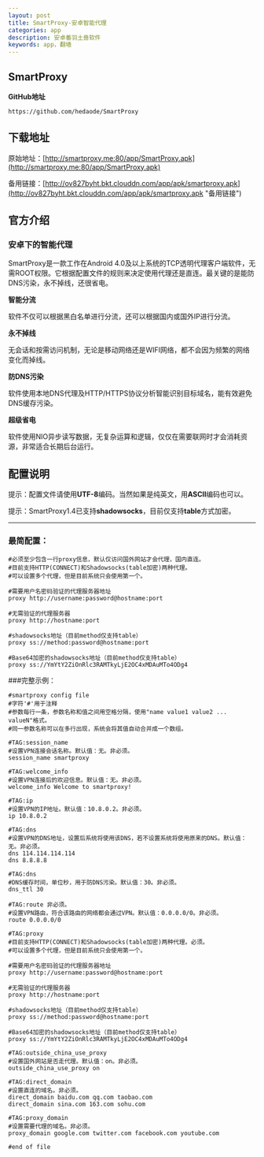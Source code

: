 ```yaml
---
layout: post
title: SmartProxy-安卓智能代理
categories: app
description: 安卓番羽土啬软件
keywords: app，翻墙
---
```


## SmartProxy

**GitHub地址**

```
https://github.com/hedaode/SmartProxy
```

## 下载地址

原始地址：[http://smartproxy.me:80/app/SmartProxy.apk](http://smartproxy.me:80/app/SmartProxy.apk)

备用链接：[http://ov827byht.bkt.clouddn.com/app/apk/smartproxy.apk](http://ov827byht.bkt.clouddn.com/app/apk/smartproxy.apk "备用链接")

## 官方介绍

### 安卓下的智能代理

SmartProxy是一款工作在Android 4.0及以上系统的TCP透明代理客户端软件，无需ROOT权限。它根据配置文件的规则来决定使用代理还是直连。最关键的是能防DNS污染，永不掉线，还很省电。

**智能分流**

软件不仅可以根据黑白名单进行分流，还可以根据国内或国外IP进行分流。

**永不掉线**

无会话和按需访问机制，无论是移动网络还是WIFI网络，都不会因为频繁的网络变化而掉线。

**防DNS污染**

软件使用本地DNS代理及HTTP/HTTPS协议分析智能识别目标域名，能有效避免DNS缓存污染。

**超级省电**

软件使用NIO异步读写数据，无复杂运算和逻辑，仅仅在需要联网时才会消耗资源，非常适合长期后台运行。

## 配置说明

提示：配置文件请使用**UTF-8**编码。当然如果是纯英文，用**ASCII**编码也可以。

提示：SmartProxy1.4已支持**shadowsocks**，目前仅支持**table**方式加密。

------------------------------------

### 最简配置：

```
#必须至少包含一行proxy信息，默认仅访问国外网站才会代理，国内直连。
#目前支持HTTP(CONNECT)和Shadowsocks(table加密)两种代理。
#可以设置多个代理，但是目前系统只会使用第一个。

#需要用户名密码验证的代理服务器地址
proxy http://username:password@hostname:port

#无需验证的代理服务器
proxy http://hostname:port 

#shadowsocks地址（目前method仅支持table）
proxy ss://method:password@hostname:port

#Base64加密的shadowsocks地址（目前method仅支持table）
proxy ss://YmYtY2ZiOnRlc3RAMTkyLjE2OC4xMDAuMTo4ODg4
```

###完整示例：

```
#smartproxy config file
#字符'#'用于注释
#参数每行一条，参数名称和值之间用空格分隔，使用"name value1 value2 ... valueN"格式。
#同一参数名称可以在多行出现，系统会将其值自动合并成一个数组。

#TAG:session_name
#设置VPN连接会话名称。默认值：无。非必须。
session_name smartproxy

#TAG:welcome_info
#设置VPN连接后的欢迎信息。默认值：无。非必须。
welcome_info Welcome to smartproxy!

#TAG:ip
#设置VPN的IP地址。默认值：10.8.0.2。非必须。
ip 10.8.0.2

#TAG:dns
#设置VPN的DNS地址，设置后系统将使用该DNS，若不设置系统将使用原来的DNS。默认值：无。非必须。
dns 114.114.114.114
dns 8.8.8.8

#TAG:dns
#DNS缓存时间，单位秒，用于防DNS污染。默认值：30。非必须。
dns_ttl 30

#TAG:route 非必须。
#设置VPN路由，符合该路由的网络都会通过VPN。默认值：0.0.0.0/0。非必须。
route 0.0.0.0/0

#TAG:proxy
#目前支持HTTP(CONNECT)和Shadowsocks(table加密)两种代理。必须。
#可以设置多个代理，但是目前系统只会使用第一个。

#需要用户名密码验证的代理服务器地址
proxy http://username:password@hostname:port

#无需验证的代理服务器
proxy http://hostname:port 

#shadowsocks地址（目前method仅支持table）
proxy ss://method:password@hostname:port

#Base64加密的shadowsocks地址（目前method仅支持table）
proxy ss://YmYtY2ZiOnRlc3RAMTkyLjE2OC4xMDAuMTo4ODg4

#TAG:outside_china_use_proxy
#设置国外网站是否走代理。默认值：on。非必须。
outside_china_use_proxy on

#TAG:direct_domain
#设置直连的域名。非必须。
direct_domain baidu.com qq.com taobao.com
direct_domain sina.com 163.com sohu.com

#TAG:proxy_domain
#设置需要代理的域名。非必须。
proxy_domain google.com twitter.com facebook.com youtube.com

#end of file
```
